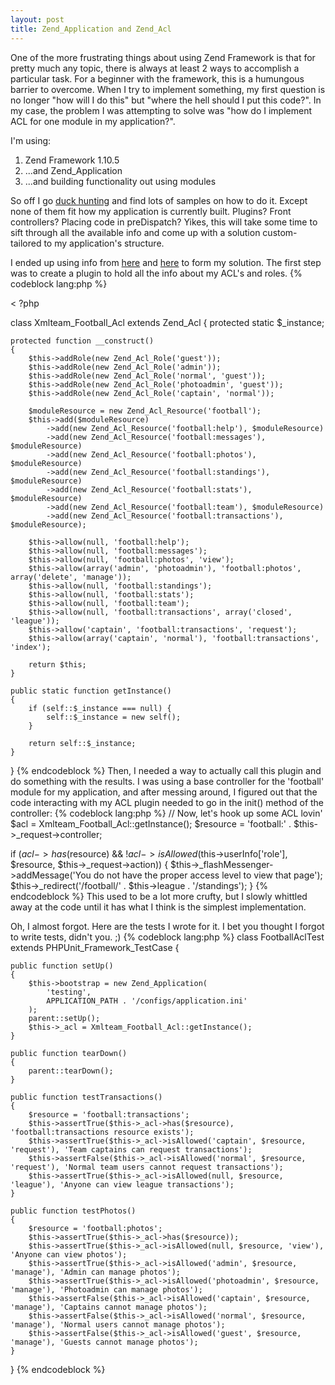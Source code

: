 ```yaml
--- 
layout: post
title: Zend_Application and Zend_Acl
---
```

<p>One of the more frustrating things about using Zend Framework is that for pretty much any topic, there is always at least 2 ways to accomplish a particular task.   For a beginner with the framework, this is a humungous barrier to overcome.  When I try to implement something, my first question is no longer "how will I do this" but "where the hell should I put this code?".  In my case, the problem I was attempting to solve was "how do I implement ACL for one module in my application?".
</p>
<p>
I'm using:
<ol>
<li>Zend Framework 1.10.5</li>
<li>...and Zend_Application</li>
<li>...and building functionality out using modules</li>
</ol>
</p>
<p>
So off I go <a href="http://duckduckgo.com">duck hunting</a> and find lots of samples on how to do it.  Except none of them fit how my application is currently built.  Plugins?  Front controllers?  Placing code in preDispatch?  Yikes, this will take some time to sift through all the available info and come up with a solution custom-tailored to my application's structure.
</p>
<p>
I ended up using info from <a href="http://stackoverflow.com/questions/2046608/practical-zend-acl-zend-auth-implementation-and-best-practices">here</a> and <a href="http://devzone.zend.com/article/3510-Zend_Acl-and-MVC-Integration-Part-II-Advanced-Use">here</a> to form my solution.  The first step was to create a plugin to hold all the info about my ACL's and roles. 
{% codeblock lang:php %}

< ?php

class Xmlteam_Football_Acl extends Zend_Acl
{
    protected static $_instance;

    protected function __construct()
    {
        $this->addRole(new Zend_Acl_Role('guest'));
        $this->addRole(new Zend_Acl_Role('admin'));
        $this->addRole(new Zend_Acl_Role('normal', 'guest'));
        $this->addRole(new Zend_Acl_Role('photoadmin', 'guest'));
        $this->addRole(new Zend_Acl_Role('captain', 'normal'));

        $moduleResource = new Zend_Acl_Resource('football');
        $this->add($moduleResource)
            ->add(new Zend_Acl_Resource('football:help'), $moduleResource)
            ->add(new Zend_Acl_Resource('football:messages'), $moduleResource)
            ->add(new Zend_Acl_Resource('football:photos'), $moduleResource)
            ->add(new Zend_Acl_Resource('football:standings'), $moduleResource)
            ->add(new Zend_Acl_Resource('football:stats'), $moduleResource)
            ->add(new Zend_Acl_Resource('football:team'), $moduleResource)
            ->add(new Zend_Acl_Resource('football:transactions'), $moduleResource);

        $this->allow(null, 'football:help');
        $this->allow(null, 'football:messages');
        $this->allow(null, 'football:photos', 'view');
        $this->allow(array('admin', 'photoadmin'), 'football:photos', array('delete', 'manage')); 
        $this->allow(null, 'football:standings');
        $this->allow(null, 'football:stats');
        $this->allow(null, 'football:team');
        $this->allow(null, 'football:transactions', array('closed', 'league'));
        $this->allow('captain', 'football:transactions', 'request');
        $this->allow(array('captain', 'normal'), 'football:transactions', 'index');

        return $this;
    }

    public static function getInstance()
    {
        if (self::$_instance === null) {
            self::$_instance = new self();
        }

        return self::$_instance;
    }
}
{% endcodeblock %}
Then, I needed a way to actually call this plugin and do something with the results.  I was using a base controller for the 'football' module for my application, and after messing around, I figured out that the code interacting with my ACL plugin needed to go in the init() method of the controller:
{% codeblock lang:php %}
 // Now, let's hook up some ACL lovin'
 $acl = Xmlteam_Football_Acl::getInstance();
 $resource = 'football:' . $this->_request->controller;

 if ($acl->has($resource) && !$acl->isAllowed($this->userInfo['role'], $resource, $this->_request->action)) {
       $this->_flashMessenger->addMessage('You do not have the proper access level to view that page');
       $this->_redirect('/football/' . $this->league . '/standings');
 }
{% endcodeblock %}
This used to be a lot more crufty, but I slowly whittled away at the code until it has what I think is the simplest implementation.
</p>
<p>
Oh, I almost forgot.  Here are the tests I wrote for it.  I bet you thought I forgot to write tests, didn't you. ;)
{% codeblock lang:php %}
class FootballAclTest extends PHPUnit_Framework_TestCase 
{

    public function setUp()
    {
        $this->bootstrap = new Zend_Application(
            'testing',
            APPLICATION_PATH . '/configs/application.ini'
        );
        parent::setUp();
        $this->_acl = Xmlteam_Football_Acl::getInstance();
    }

    public function tearDown()
    {
        parent::tearDown();
    }

    public function testTransactions()
    {
        $resource = 'football:transactions';
        $this->assertTrue($this->_acl->has($resource), 'football:transactions resource exists');
        $this->assertTrue($this->_acl->isAllowed('captain', $resource, 'request'), 'Team captains can request transactions');
        $this->assertFalse($this->_acl->isAllowed('normal', $resource, 'request'), 'Normal team users cannot request transactions');
        $this->assertTrue($this->_acl->isAllowed(null, $resource, 'league'), 'Anyone can view league transactions');
    }

    public function testPhotos()
    {
        $resource = 'football:photos';
        $this->assertTrue($this->_acl->has($resource));
        $this->assertTrue($this->_acl->isAllowed(null, $resource, 'view'), 'Anyone can view photos');
        $this->assertTrue($this->_acl->isAllowed('admin', $resource, 'manage'), 'Admin can manage photos');
        $this->assertTrue($this->_acl->isAllowed('photoadmin', $resource, 'manage'), 'Photoadmin can manage photos');
        $this->assertFalse($this->_acl->isAllowed('captain', $resource, 'manage'), 'Captains cannot manage photos');
        $this->assertFalse($this->_acl->isAllowed('normal', $resource, 'manage'), 'Normal users cannot manage photos');
        $this->assertFalse($this->_acl->isAllowed('guest', $resource, 'manage'), 'Guests cannot manage photos');
    }
}
{% endcodeblock %}</p>
